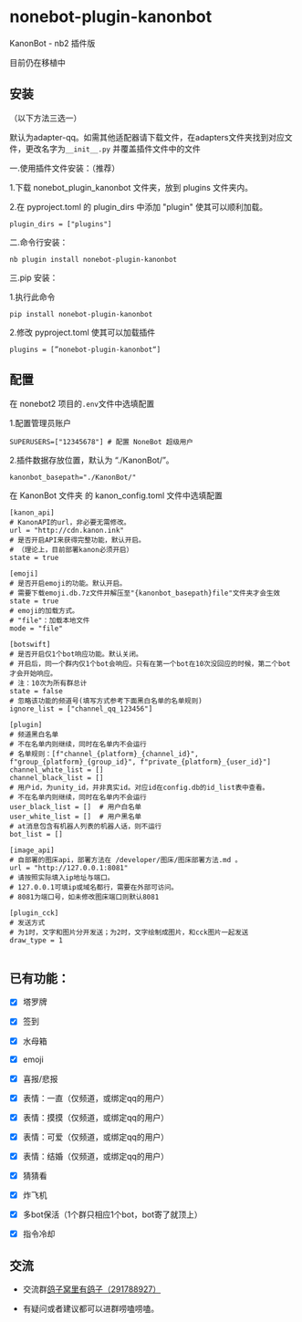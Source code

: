 # nonebot-plugin-kanonbot

KanonBot - nb2 插件版

目前仍在移植中

## 安装

（以下方法三选一）

默认为adapter-qq。如需其他适配器请下载文件，在adapters文件夹找到对应文件，更改名字为`__init__.py` 并覆盖插件文件中的文件

一.使用插件文件安装：（推荐）

1.下载 nonebot\_plugin\_kanonbot 文件夹，放到 plugins 文件夹内。

2.在 pyproject.toml 的 plugin\_dirs 中添加 "plugin" 使其可以顺利加载。

    plugin_dirs = ["plugins"]

二.命令行安装：

    nb plugin install nonebot-plugin-kanonbot

三.pip 安装：

1.执行此命令

    pip install nonebot-plugin-kanonbot

2.修改 pyproject.toml 使其可以加载插件

    plugins = [”nonebot-plugin-kanonbot“]

## 配置

在 nonebot2 项目的`.env`文件中选填配置

1.配置管理员账户

    SUPERUSERS=["12345678"] # 配置 NoneBot 超级用户

2.插件数据存放位置，默认为 “./KanonBot/”。

    kanonbot_basepath="./KanonBot/"

在 KanonBot 文件夹 的 kanon\_config.toml 文件中选填配置

```
[kanon_api]
# KanonAPI的url，非必要无需修改。
url = "http://cdn.kanon.ink"
# 是否开启API来获得完整功能，默认开启。
# （理论上，目前部署kanon必须开启）
state = true

[emoji]
# 是否开启emoji的功能。默认开启。
# 需要下载emoji.db.7z文件并解压至"{kanonbot_basepath}file"文件夹才会生效
state = true
# emoji的加载方式。
# "file"：加载本地文件
mode = "file"

[botswift]
# 是否开启仅1个bot响应功能。默认关闭。
# 开启后，同一个群内仅1个bot会响应。只有在第一个bot在10次没回应的时候，第二个bot才会开始响应。
# 注：10次为所有群总计
state = false
# 忽略该功能的频道号(填写方式参考下面黑白名单的名单规则)
ignore_list = ["channel_qq_123456"]

[plugin]
# 频道黑白名单
# 不在名单内则继续，同时在名单内不会运行
# 名单规则：[f"channel_{platform}_{channel_id}", f"group_{platform}_{group_id}", f"private_{platform}_{user_id}"]
channel_white_list = []
channel_black_list = []
# 用户id，为unity_id，并非真实id。对应id在config.db的id_list表中查看。
# 不在名单内则继续，同时在名单内不会运行
user_black_list = []  # 用户白名单
user_white_list = []  # 用户黑名单
# at消息包含有机器人列表的机器人话，则不运行
bot_list = []

[image_api]
# 自部署的图床api，部署方法在 /developer/图床/图床部署方法.md 。
url = "http://127.0.0.1:8081"
# 请按照实际填入ip地址与端口。
# 127.0.0.1可填ip或域名都行，需要在外部可访问。
# 8081为端口号，如未修改图床端口则默认8081

[plugin_cck]
# 发送方式
# 为1时，文字和图片分开发送；为2时，文字绘制成图片，和cck图片一起发送
draw_type = 1


```

## 已有功能：

*   [x] 塔罗牌

*   [x] 签到

*   [x] 水母箱

*   [x] emoji

*   [x] 喜报/悲报

*   [x] 表情：一直（仅频道，或绑定qq的用户）

*   [x] 表情：摸摸（仅频道，或绑定qq的用户）

*   [x] 表情：可爱（仅频道，或绑定qq的用户）

*   [x] 表情：结婚（仅频道，或绑定qq的用户）

*   [x] 猜猜看

*   [x] 炸飞机

*   [x] 多bot保活（1个群只相应1个bot，bot寄了就顶上）

*   [x] 指令冷却

## 交流

*   交流群[鸽子窝里有鸽子（291788927）](https://qm.qq.com/cgi-bin/qm/qr?k=QhOk7Z2jaXBOnAFfRafEy9g5WoiETQhy\&jump_from=webapi\&authKey=fCvx/auG+QynlI8bcFNs4Csr2soR8UjzuwLqrDN9F8LDwJrwePKoe89psqpozg/m)

*   有疑问或者建议都可以进群唠嗑唠嗑。

